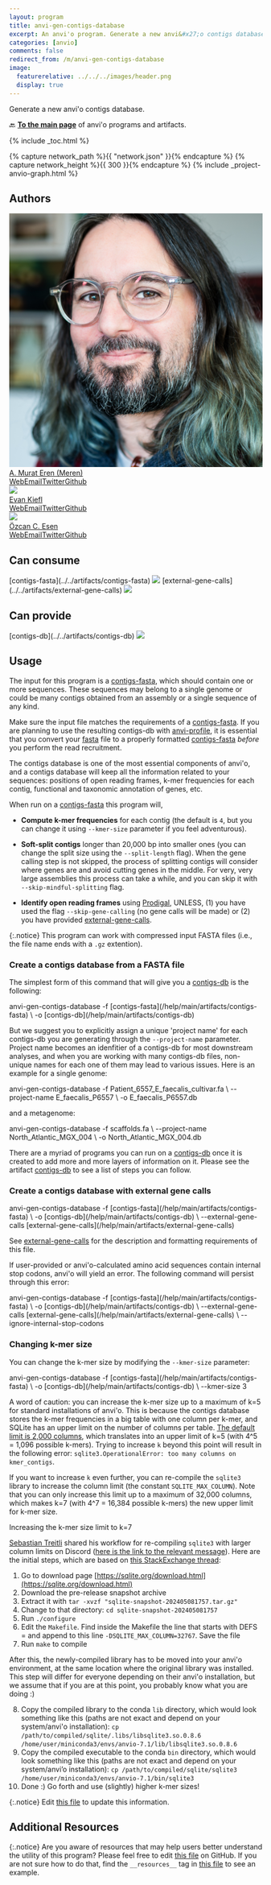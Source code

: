 ```yaml
---
layout: program
title: anvi-gen-contigs-database
excerpt: An anvi'o program. Generate a new anvi&#x27;o contigs database.
categories: [anvio]
comments: false
redirect_from: /m/anvi-gen-contigs-database
image:
  featurerelative: ../../../images/header.png
  display: true
---
```


Generate a new anvi&#x27;o contigs database.

🔙 **[To the main page](../../)** of anvi'o programs and artifacts.


{% include _toc.html %}
<div id="svg" class="subnetwork"></div>
{% capture network_path %}{{ "network.json" }}{% endcapture %}
{% capture network_height %}{{ 300 }}{% endcapture %}
{% include _project-anvio-graph.html %}


## Authors

<div class="anvio-person"><div class="anvio-person-info"><div class="anvio-person-photo"><img class="anvio-person-photo-img" src="../../images/authors/meren.jpg" /></div><div class="anvio-person-info-box"><a href="/people/meren" target="_blank"><span class="anvio-person-name">A. Murat Eren (Meren)</span></a><div class="anvio-person-social-box"><a href="http://merenlab.org" class="person-social" target="_blank"><i class="fa fa-fw fa-home"></i>Web</a><a href="mailto:a.murat.eren@gmail.com" class="person-social" target="_blank"><i class="fa fa-fw fa-envelope-square"></i>Email</a><a href="http://twitter.com/merenbey" class="person-social" target="_blank"><i class="fa fa-fw fa-twitter-square"></i>Twitter</a><a href="http://github.com/meren" class="person-social" target="_blank"><i class="fa fa-fw fa-github"></i>Github</a></div></div></div></div>

<div class="anvio-person"><div class="anvio-person-info"><div class="anvio-person-photo"><img class="anvio-person-photo-img" src="../../images/authors/ekiefl.jpg" /></div><div class="anvio-person-info-box"><a href="/people/ekiefl" target="_blank"><span class="anvio-person-name">Evan Kiefl</span></a><div class="anvio-person-social-box"><a href="http://ekiefl.github.io" class="person-social" target="_blank"><i class="fa fa-fw fa-home"></i>Web</a><a href="mailto:kiefl.evan@gmail.com" class="person-social" target="_blank"><i class="fa fa-fw fa-envelope-square"></i>Email</a><a href="http://twitter.com/evankiefl" class="person-social" target="_blank"><i class="fa fa-fw fa-twitter-square"></i>Twitter</a><a href="http://github.com/ekiefl" class="person-social" target="_blank"><i class="fa fa-fw fa-github"></i>Github</a></div></div></div></div>

<div class="anvio-person"><div class="anvio-person-info"><div class="anvio-person-photo"><img class="anvio-person-photo-img" src="../../images/authors/ozcan.jpg" /></div><div class="anvio-person-info-box"><a href="/people/ozcan" target="_blank"><span class="anvio-person-name">Özcan C. Esen</span></a><div class="anvio-person-social-box"><a href="http://blog.ozcanesen.com/" class="person-social" target="_blank"><i class="fa fa-fw fa-home"></i>Web</a><a href="mailto:ozcanesen@gmail.com" class="person-social" target="_blank"><i class="fa fa-fw fa-envelope-square"></i>Email</a><a href="http://twitter.com/ozcanesen" class="person-social" target="_blank"><i class="fa fa-fw fa-twitter-square"></i>Twitter</a><a href="http://github.com/ozcan" class="person-social" target="_blank"><i class="fa fa-fw fa-github"></i>Github</a></div></div></div></div>



## Can consume


<p style="text-align: left" markdown="1"><span class="artifact-r">[contigs-fasta](../../artifacts/contigs-fasta) <img src="../../images/icons/FASTA.png" class="artifact-icon-mini" /></span> <span class="artifact-r">[external-gene-calls](../../artifacts/external-gene-calls) <img src="../../images/icons/TXT.png" class="artifact-icon-mini" /></span></p>


## Can provide


<p style="text-align: left" markdown="1"><span class="artifact-p">[contigs-db](../../artifacts/contigs-db) <img src="../../images/icons/DB.png" class="artifact-icon-mini" /></span></p>


## Usage


The input for this program is a <span class="artifact-n">[contigs-fasta](/help/main/artifacts/contigs-fasta)</span>, which should contain one or more sequences. These sequences may belong to a single genome or could be many contigs obtained from an assembly or a single sequence of any kind.

Make sure the input file matches the requirements of a <span class="artifact-n">[contigs-fasta](/help/main/artifacts/contigs-fasta)</span>. If you are planning to use the resulting contigs-db with <span class="artifact-p">[anvi-profile](/help/main/programs/anvi-profile)</span>, it is essential that you convert your <span class="artifact-n">[fasta](/help/main/artifacts/fasta)</span> file to a properly formatted <span class="artifact-n">[contigs-fasta](/help/main/artifacts/contigs-fasta)</span> *before* you perform the read recruitment.

The contigs database is one of the most essential components of anvi'o, and a contigs database will keep all the information related to your sequences: positions of open reading frames, k-mer frequencies for each contig, functional and taxonomic annotation of genes, etc. 

When run on a <span class="artifact-n">[contigs-fasta](/help/main/artifacts/contigs-fasta)</span> this program will,

* **Compute k-mer frequencies** for each contig (the default is `4`, but you can change it using `--kmer-size` parameter if you feel adventurous).

* **Soft-split contigs** longer than 20,000 bp into smaller ones (you can change the split size using the `--split-length` flag). When the gene calling step is not skipped, the process of splitting contigs will consider where genes are and avoid cutting genes in the middle. For very, very large assemblies this process can take a while, and you can skip it with `--skip-mindful-splitting` flag.

* **Identify open reading frames** using [Prodigal](http://prodigal.ornl.gov/), UNLESS, (1) you have used the flag `--skip-gene-calling` (no gene calls will be made) or (2) you have provided <span class="artifact-n">[external-gene-calls](/help/main/artifacts/external-gene-calls)</span>.

{:.notice}
This program can work with compressed input FASTA files (i.e., the file name ends with a `.gz` extention).

### Create a contigs database from a FASTA file

The simplest form of this command that will give you a <span class="artifact-n">[contigs-db](/help/main/artifacts/contigs-db)</span> is the following:

<div class="codeblock" markdown="1">
anvi&#45;gen&#45;contigs&#45;database &#45;f <span class="artifact&#45;n">[contigs&#45;fasta](/help/main/artifacts/contigs&#45;fasta)</span> \
                          &#45;o <span class="artifact&#45;n">[contigs&#45;db](/help/main/artifacts/contigs&#45;db)</span>
</div>

But we suggest you to explicitly assign a unique 'project name' for each contigs-db you are generating through the `--project-name` parameter. Project name becomes an idenfitier of a contigs-db for most downstream analyses, and when you are working with many contigs-db files, non-unique names for each one of them may lead to various issues. Here is an example for a single genome:

<div class="codeblock" markdown="1">
anvi&#45;gen&#45;contigs&#45;database &#45;f Patient_6557_E_faecalis_cultivar.fa \
                          &#45;&#45;project&#45;name E_faecalis_P6557 \
                          &#45;o E_faecalis_P6557.db
</div>

and a metagenome:

<div class="codeblock" markdown="1">
anvi&#45;gen&#45;contigs&#45;database &#45;f scaffolds.fa \
                          &#45;&#45;project&#45;name North_Atlantic_MGX_004 \
                          &#45;o North_Atlantic_MGX_004.db
</div>

There are a myriad of programs you can run on a <span class="artifact-n">[contigs-db](/help/main/artifacts/contigs-db)</span> once it is created to add more and more layers of information on it. Please see the artifact <span class="artifact-n">[contigs-db](/help/main/artifacts/contigs-db)</span> to see a list of steps you can follow.

### Create a contigs database with external gene calls

<div class="codeblock" markdown="1">
anvi&#45;gen&#45;contigs&#45;database &#45;f <span class="artifact&#45;n">[contigs&#45;fasta](/help/main/artifacts/contigs&#45;fasta)</span> \
                          &#45;o <span class="artifact&#45;n">[contigs&#45;db](/help/main/artifacts/contigs&#45;db)</span> \
                          &#45;&#45;external&#45;gene&#45;calls <span class="artifact&#45;n">[external&#45;gene&#45;calls](/help/main/artifacts/external&#45;gene&#45;calls)</span>
</div>

See <span class="artifact-n">[external-gene-calls](/help/main/artifacts/external-gene-calls)</span> for the description and formatting requirements of this file.

If user-provided or anvi'o-calculated amino acid sequences contain internal stop codons, anvi'o will yield an error. The following command will persist through this error:

<div class="codeblock" markdown="1">
anvi&#45;gen&#45;contigs&#45;database &#45;f <span class="artifact&#45;n">[contigs&#45;fasta](/help/main/artifacts/contigs&#45;fasta)</span> \
                          &#45;o <span class="artifact&#45;n">[contigs&#45;db](/help/main/artifacts/contigs&#45;db)</span> \
                          &#45;&#45;external&#45;gene&#45;calls <span class="artifact&#45;n">[external&#45;gene&#45;calls](/help/main/artifacts/external&#45;gene&#45;calls)</span> \
                          &#45;&#45;ignore&#45;internal&#45;stop&#45;codons
</div>

### Changing k-mer size

You can change the k-mer size by modifying the `--kmer-size` parameter:

<div class="codeblock" markdown="1">
anvi&#45;gen&#45;contigs&#45;database &#45;f <span class="artifact&#45;n">[contigs&#45;fasta](/help/main/artifacts/contigs&#45;fasta)</span> \
                          &#45;o <span class="artifact&#45;n">[contigs&#45;db](/help/main/artifacts/contigs&#45;db)</span> \
                          &#45;&#45;kmer&#45;size 3
</div>

A word of caution: you can increase the k-mer size up to a maximum of k=5 for standard installations of anvi'o. This is because the contigs database stores the k-mer frequencies in a big table with one column per k-mer, and SQLite has an upper limit on the number of columns per table. [The default limit is 2,000 columns](https://www.sqlite.org/limits.html), which translates into an upper limit of k=5 (with 4^5 = 1,096 possible k-mers). Trying to increase `k` beyond this point will result in the following error: `sqlite3.OperationalError: too many columns on kmer_contigs`.

If you want to increase `k` even further, you can re-compile the `sqlite3` library to increase the column limit (the constant `SQLITE_MAX_COLUMN`). Note that you can only increase this limit up to a maximum of 32,000 columns, which makes k=7 (with 4^7 = 16,384 possible k-mers) the new upper limit for k-mer size.

<div class="extra-info" markdown="1">

<span class="extra-info-header">Increasing the k-mer size limit to k=7</span>

[Sebastian Treitli](https://anvio.org/people/treitlis/) shared his workflow for re-compiling `sqlite3` with larger column limits on Discord ([here is the link to the relevant message](https://discord.com/channels/1002537821212512296/1239881490637127701/1240313108799553659)). Here are the initial steps, which are based on [this StackExchange thread](https://dba.stackexchange.com/questions/221508/how-to-increase-column-limit-of-a-table-in-sqlite):

1. Go to download page [https://sqlite.org/download.html](https://sqlite.org/download.html)
2. Download the pre-release snapshot archive
3. Extract it with `tar -xvzf "sqlite-snapshot-202405081757.tar.gz"`
4. Change to that directory: `cd sqlite-snapshot-202405081757`
5. Run `./configure`
6. Edit the `Makefile`. Find inside the Makefile the line that starts with DEFS = and append to this line `-DSQLITE_MAX_COLUMN=32767`. Save the file
7. Run `make` to compile

After this, the newly-compiled library has to be moved into your anvi'o environment, at the same location where the original library was installed. This step will differ for everyone depending on their anvi'o installation, but we assume that if you are at this point, you probably know what you are doing :)

8. Copy the compiled library to the conda `lib` directory, which would look something like this (paths are not exact and depend on your system/anvi'o installation): `cp /path/to/compiled/sqlite/.libs/libsqlite3.so.0.8.6 /home/user/miniconda3/envs/anvio-7.1/lib/libsqlite3.so.0.8.6`
9. Copy the compiled executable to the conda `bin` directory, which would look something like this (paths are not exact and depend on your system/anvi’o installation): `cp /path/to/compiled/sqlite/sqlite3 /home/user/miniconda3/envs/anvio-7.1/bin/sqlite3`
10. Done :) Go forth and use (slightly) higher k-mer sizes!

</div>


{:.notice}
Edit [this file](https://github.com/merenlab/anvio/tree/master/anvio/docs/programs/anvi-gen-contigs-database.md) to update this information.


## Additional Resources



{:.notice}
Are you aware of resources that may help users better understand the utility of this program? Please feel free to edit [this file](https://github.com/merenlab/anvio/tree/master/bin/anvi-gen-contigs-database) on GitHub. If you are not sure how to do that, find the `__resources__` tag in [this file](https://github.com/merenlab/anvio/blob/master/bin/anvi-interactive) to see an example.
